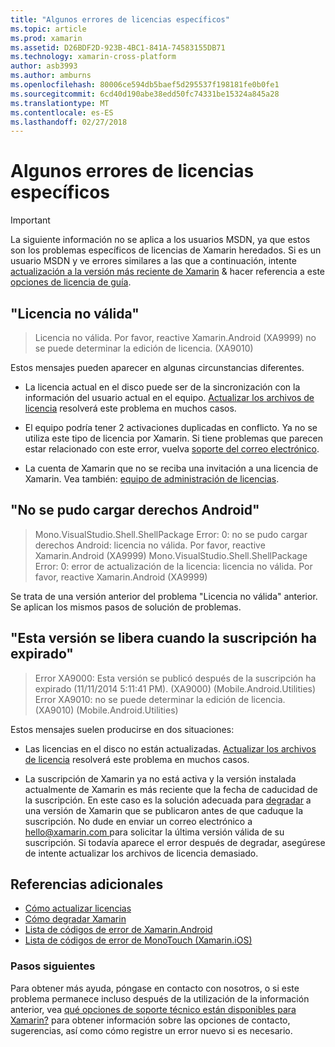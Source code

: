 ```yaml
---
title: "Algunos errores de licencias específicos"
ms.topic: article
ms.prod: xamarin
ms.assetid: D26BDF2D-923B-4BC1-841A-74583155DB71
ms.technology: xamarin-cross-platform
author: asb3993
ms.author: amburns
ms.openlocfilehash: 80006ce594db5baef5d295537f198181fe0b0fe1
ms.sourcegitcommit: 6cd40d190abe38edd50fc74331be15324a845a28
ms.translationtype: MT
ms.contentlocale: es-ES
ms.lasthandoff: 02/27/2018
---
```

# <a name="some-specific-licensing-errors"></a>Algunos errores de licencias específicos

> [!IMPORTANT]
> La siguiente información no se aplica a los usuarios MSDN, ya que estos son los problemas específicos de licencias de Xamarin heredados. Si es un usuario MSDN y ve errores similares a las que a continuación, intente [actualización a la versión más reciente de Xamarin](https://developer.xamarin.com/recipes/cross-platform/ide/change_updates_channel/) & hacer referencia a este [opciones de licencia de guía](~/cross-platform/get-started/requirements.md).



## <a name="invalid-license"></a>"Licencia no válida"

> Licencia no válida. Por favor, reactive Xamarin.Android (XA9999) no se puede determinar la edición de licencia. (XA9010)

Estos mensajes pueden aparecer en algunas circunstancias diferentes.

-   La licencia actual en el disco puede ser de la sincronización con la información del usuario actual en el equipo. [Actualizar los archivos de licencia](~/cross-platform/troubleshooting/legacy-licenses/resync-licenses.md) resolverá este problema en muchos casos.

-   El equipo podría tener 2 activaciones duplicadas en conflicto. Ya no se utiliza este tipo de licencia por Xamarin. Si tiene problemas que parecen estar relacionado con este error, vuelva [soporte del correo electrónico](https://www.xamarin.com/support).

-   La cuenta de Xamarin que no se reciba una invitación a una licencia de Xamarin. Vea también: [equipo de administración de licencias](~/cross-platform/troubleshooting/legacy-licenses/team-management.md).

## <a name="failed-to-load-android-entitlements"></a>"No se pudo cargar derechos Android"

> Mono.VisualStudio.Shell.ShellPackage Error: 0: no se pudo cargar derechos Android: licencia no válida. Por favor, reactive Xamarin.Android (XA9999) Mono.VisualStudio.Shell.ShellPackage Error: 0: error de actualización de la licencia: licencia no válida. Por favor, reactive Xamarin.Android (XA9999)

Se trata de una versión anterior del problema "Licencia no válida" anterior. Se aplican los mismos pasos de solución de problemas.

## <a name="this-version-was-released-after-your-subscription-expired"></a>"Esta versión se libera cuando la suscripción ha expirado"

> Error XA9000: Esta versión se publicó después de la suscripción ha expirado (11/11/2014 5:11:41 PM). (XA9000) (Mobile.Android.Utilities) Error XA9010: no se puede determinar la edición de licencia. (XA9010) (Mobile.Android.Utilities)

Estos mensajes suelen producirse en dos situaciones:

-   Las licencias en el disco no están actualizadas. [Actualizar los archivos de licencia](~/cross-platform/troubleshooting/legacy-licenses/resync-licenses.md) resolverá este problema en muchos casos.

-   La suscripción de Xamarin ya no está activa y la versión instalada actualmente de Xamarin es más reciente que la fecha de caducidad de la suscripción. En este caso es la solución adecuada para [degradar](http://kb.xamarin.com/customer/portal/articles/1699777) a una versión de Xamarin que se publicaron antes de que caduque la suscripción. No dude en enviar un correo electrónico a [ hello@xamarin.com ](mailto:hello@xamarin.com) para solicitar la última versión válida de su suscripción. Si todavía aparece el error después de degradar, asegúrese de intente actualizar los archivos de licencia demasiado.

## <a name="additional-references"></a>Referencias adicionales

-   [Cómo actualizar licencias](~/cross-platform/troubleshooting/legacy-licenses/resync-licenses.md)
-   [Cómo degradar Xamarin](http://kb.xamarin.com/customer/portal/articles/1699777-downgrading)
-   [Lista de códigos de error de Xamarin.Android](~/android/troubleshooting/errors.md)
-   [Lista de códigos de error de MonoTouch (Xamarin.iOS)](~/ios/troubleshooting/mtouch-errors.md)

### <a name="next-steps"></a>Pasos siguientes
Para obtener más ayuda, póngase en contacto con nosotros, o si este problema permanece incluso después de la utilización de la información anterior, vea [qué opciones de soporte técnico están disponibles para Xamarin?](~/cross-platform/troubleshooting/support-options.md) para obtener información sobre las opciones de contacto, sugerencias, así como cómo registre un error nuevo si es necesario.
